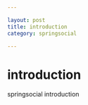 ```yaml
---

layout: post
title: introduction
category: springsocial

---  
```


# introduction  

springsocial introduction